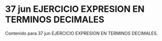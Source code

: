 # 37 jun  EJERCICIO EXPRESION EN TERMINOS DECIMALES

Contenido para 37 jun  EJERCICIO EXPRESION EN TERMINOS DECIMALES.